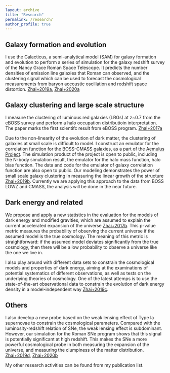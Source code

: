 ```yaml
---
layout: archive
title: "Research"
permalink: /research/
author_profile: true
---
```


## Galaxy formation and evolution

I use the Galacticus, a semi-analytical model (SAM) for galaxy formation and evolution to perform a series of simulation for the galaxy redshift survey of the Nancy Grace Roman Space Telescope. It predicts the number densities of emission line galaxies that Roman can observed, and the clustering signal which can be used to forecast the cosmological measurements from baryon accoustic oscillation and redshift space distortion. [Zhai+2019a](https://ui.adsabs.harvard.edu/abs/2019MNRAS.490.3667Z/abstract), [Zhai+2020a](https://ui.adsabs.harvard.edu/abs/2020arXiv200809746Z/abstract)

## Galaxy clustering and large scale structure

I measure the clustering of luminous red galaxies (LRGs) at z~0.7 from the eBOSS survey and perform a halo occupation distributioin interpretation. The paper marks the first scientifc result from eBOSS program. [Zhai+2017a](https://ui.adsabs.harvard.edu/abs/2017ApJ...848...76Z/abstract)

Due to the non-linearity of the evolution of dark matter, the clustering of galaxies at small scale is difficult to model. I construct an emulator for the correlation function for the BOSS-CMASS galaxies, as a part of the [Aemulus Project](https://aemulusproject.github.io). The simulation product of the project is open to public, including the N-body simulation result, the emulator for the halo mass function, halo bias function. The data and code for the emulator of galaxy correlation function are also open to public. Our modeling demonstrates the power of small scale galaxy clustering in measuring the linear growth of the structure [Zhai+2019b](https://ui.adsabs.harvard.edu/abs/2019ApJ...874...95Z/abstract). Currently we are applying this approach to the data from BOSS LOWZ and CMASS, the analysis will be done in the near future.

## Dark energy and related

We propose and apply a new statistics in the evaluation for the models of dark energy and modified gravities, which are assumed to explain the current accelerated expansion of the universe [Zhai+2017b](https://ui.adsabs.harvard.edu/abs/2017ApJ...850..183Z/abstract). This p-value metric measures the probability of observing the current universe if the assumed model is the true cosmology. The meaning of this metric is straightforward: if the assumed model deviates significantly from the true cosmology, then there will be a low probability to observe a universe like the one we live in.

I also play around with different data sets to constrain the cosmological models and properties of dark energy, aiming at the examinations of potential systematics of different observations, as well as tests on the underlying theories of cosmology. One of the latest attemps is to use the state-of-the-art observational data to constrain the evolution of dark energy density in a model-independent way [Zhai+2019c](https://ui.adsabs.harvard.edu/abs/2019JCAP...07..005Z/abstract).

## Others

I also develop a new probe based on the weak lensing effect of Type Ia supernovae to constrain the cosmological parameters. Compared with the luminosity-redshift relation of SNe, the weak lensing effect is subdominant. However, our simulation for the Roman SNe program shows that this signal is potentially significant at high redshift. This makes the SNe a more powerful cosmological probe in both measuring the expansion of the universe, and measuring the clumpiness of the matter distribution. [Zhai+2019d](https://ui.adsabs.harvard.edu/abs/2019PhRvD..99h3525Z/abstract), [Zhai+2020b](https://ui.adsabs.harvard.edu/abs/2020arXiv200806804Z/abstract)

My other research activities can be found from my publication list.
